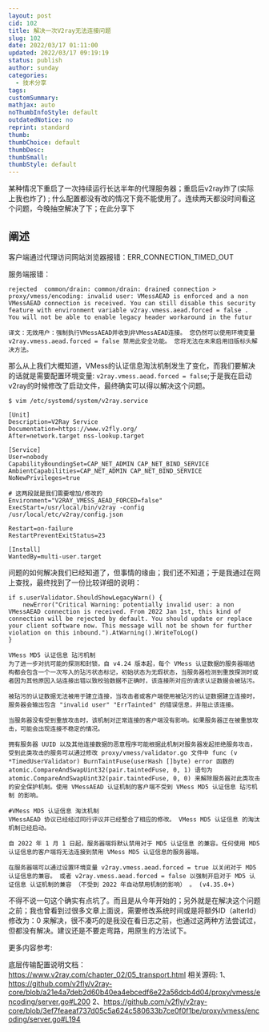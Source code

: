 ```yaml
---
layout: post
cid: 102
title: 解决一次V2ray无法连接问题
slug: 102
date: 2022/03/17 01:11:00
updated: 2022/03/17 09:19:19
status: publish
author: sunday
categories: 
  - 技术分享
tags: 
customSummary: 
mathjax: auto
noThumbInfoStyle: default
outdatedNotice: no
reprint: standard
thumb: 
thumbChoice: default
thumbDesc: 
thumbSmall: 
thumbStyle: default
---
```




某种情况下重启了一次持续运行长达半年的代理服务器；重启后v2ray炸了(实际上我也炸了) ; 什么配置都没有改的情况下竟不能使用了。连续两天都没时间看这个问题，今晚抽空解决了下；在此分享下 <!--more-->

## 阐述

客户端通过代理访问网站浏览器报错：ERR_CONNECTION_TIMED_OUT

服务端报错：
```
rejected  common/drain: common/drain: drained connection > proxy/vmess/encoding: invalid user: VMessAEAD is enforced and a non VMessAEAD connection is received. You can still disable this security feature with environment variable v2ray.vmess.aead.forced = false . You will not be able to enable legacy header workaround in the futur

译文：无效用户：强制执行VMessAEAD并收到非VMessAEAD连接。 您仍然可以使用环境变量 v2ray.vmess.aead.forced = false 禁用此安全功能。 您将无法在未来启用旧版标头解决方法。
```

那么从上我们大概知道，VMess的认证信息淘汰机制发生了变化，而我们要解决的话就是需要配置环境变量: `v2ray.vmess.aead.forced = false`;于是我在启动v2ray的时候修改了启动文件，最终确实可以得以解决这个问题。

```
$ vim /etc/systemd/system/v2ray.service

[Unit]
Description=V2Ray Service
Documentation=https://www.v2fly.org/
After=network.target nss-lookup.target

[Service]
User=nobody
CapabilityBoundingSet=CAP_NET_ADMIN CAP_NET_BIND_SERVICE
AmbientCapabilities=CAP_NET_ADMIN CAP_NET_BIND_SERVICE
NoNewPrivileges=true

# 这两段就是我们需要增加/修改的
Environment="V2RAY_VMESS_AEAD_FORCED=false"
ExecStart=/usr/local/bin/v2ray -config /usr/local/etc/v2ray/config.json

Restart=on-failure
RestartPreventExitStatus=23

[Install]
WantedBy=multi-user.target

```

问题的如何解决我们已经知道了，但事情的缘由；我们还不知道；于是我通过在网上查找，最终找到了一份比较详细的说明：
```
if s.userValidator.ShouldShowLegacyWarn() {
    newError("Critical Warning: potentially invalid user: a non VMessAEAD connection is received. From 2022 Jan 1st, this kind of connection will be rejected by default. You should update or replace your client software now. This message will not be shown for further violation on this inbound.").AtWarning().WriteToLog()
}
```

```
VMess MD5 认证信息 玷污机制
为了进一步对抗可能的探测和封锁，自 v4.24 版本起，每个 VMess 认证数据的服务器端结构都会包含一个一次写入的玷污状态标记，初始状态为无瑕状态，当服务器检测到重放探测时或者因为其他原因入站连接出错以致校验数据不正确时，该连接所对应的请求认证数据会被玷污。

被玷污的认证数据无法被用于建立连接，当攻击者或客户端使用被玷污的认证数据建立连接时，服务器会输出包含 "invalid user" "ErrTainted" 的错误信息，并阻止该连接。

当服务器没有受到重放攻击时，该机制对正常连接的客户端没有影响。如果服务器正在被重放攻击，可能会出现连接不稳定的情况。

拥有服务器 UUID 以及其他连接数据的恶意程序可能根据此机制对服务器发起拒绝服务攻击，受到此类攻击的服务可以通过修改 proxy/vmess/validator.go 文件中 func (v *TimedUserValidator) BurnTaintFuse(userHash []byte) error 函数的 atomic.CompareAndSwapUint32(pair.taintedFuse, 0, 1) 语句为 atomic.CompareAndSwapUint32(pair.taintedFuse, 0, 0) 来解除服务器对此类攻击的安全保护机制。使用 VMessAEAD 认证机制的客户端不受到 VMess MD5 认证信息 玷污机制 的影响。

#VMess MD5 认证信息 淘汰机制
VMessAEAD 协议已经经过同行评议并已经整合了相应的修改。 VMess MD5 认证信息 的淘汰机制已经启动。

自 2022 年 1 月 1 日起，服务器端将默认禁用对于 MD5 认证信息 的兼容。任何使用 MD5 认证信息的客户端将无法连接到禁用 VMess MD5 认证信息的服务器端。

在服务器端可以通过设置环境变量 v2ray.vmess.aead.forced = true 以关闭对于 MD5 认证信息的兼容。 或者 v2ray.vmess.aead.forced = false 以强制开启对于 MD5 认证信息 认证机制的兼容 （不受到 2022 年自动禁用机制的影响） 。 (v4.35.0+)
```

不得不说一句这个确实有点坑了。而且是从今年开始的；另外就是在解决这个问题之前；我也曾看到过很多文章上面说，需要修改系统时间或是将额外ID（alterId） 修改为：0 来解决，很不凑巧的是我没在看日志之前，也通过这两种方法尝试过，但都没有解决。建议还是不要走弯路，用原生的方法试下。

更多内容参考: 

底层传输配置说明文档：https://www.v2ray.com/chapter_02/05_transport.html 
相关源码: 
1、https://github.com/v2fly/v2ray-core/blob/a21e4a7deb2d60b40ea4ebcedf6e22a56dcb4d04/proxy/vmess/encoding/server.go#L200 
2、https://github.com/v2fly/v2ray-core/blob/3ef7feaeaf737d05c5a624c580633b7ce0f0f1be/proxy/vmess/encoding/server.go#L194


